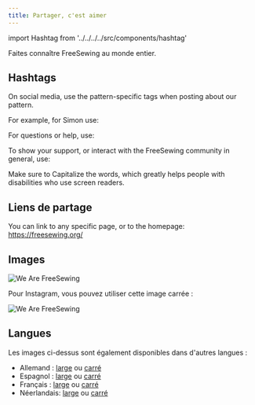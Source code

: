 ```yaml
---
title: Partager, c'est aimer
---
```


import Hashtag from '../../../../src/components/hashtag'

Faites connaître FreeSewing au monde entier.

## Hashtags

On social media, use the pattern-specific tags when posting about our pattern.

For example, for Simon use: <Hashtag tag='FreeSewingSimon' title='Simon Hashtag' />


For questions or help, use: <Hashtag tag='AskFreeSewing' title='Ask FreeSewing Hashtag' />

To show your support, or interact with the FreeSewing community in general, use: <Hashtag tag='WeAreFreeSewing' title='We Are FreeSewing Hashtag' />

<Tip>

Make sure to Capitalize the words, which greatly helps people with disabilities who use screen readers.

</Tip>

## Liens de partage

You can link to any specific page, or to the homepage: https://freesewing.org/

## Images

<img src="/share/en.wide.png" alt="We Are FreeSewing" style="max-height: 25vh;" class="shadow" />


Pour Instagram, vous pouvez utiliser cette image carrée :

<img src="/share/en.square.png" alt="We Are FreeSewing" style="max-height: 25vh;" class="shadow" />

## Langues

Les images ci-dessus sont également disponibles dans d'autres langues :

 - Allemand : [large](/share/de.wide.jpg) ou [carré](/share/de.square.jpg)
 - Espagnol : [large](/share/es.wide.jpg) ou [carré](/share/es.square.jpg)
 - Français : [large](/share/fr.wide.jpg) ou [carré](/share/fr.square.jpg)
 - Néerlandais: [large](/share/nl.wide.jpg) ou [carré](/share/nl.square.jpg)
